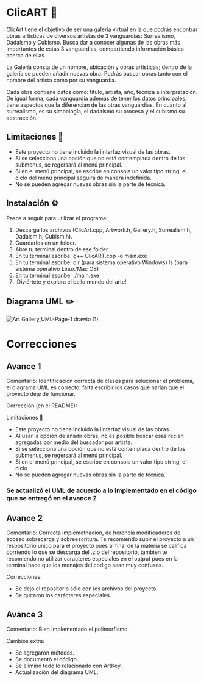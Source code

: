 # ClicART 🎨

ClicArt tiene el objetivo de ser una galería virtual en la que podrás encontrar obras artísticas de diversos artistas de 3 vanguardias: Surrealismo, Dadaísmo y Cubismo. Busca dar a conocer algunas de las obras más importantes de estas 3 vanguardias, compartiendo información básica acerca de ellas.

La Galería consta de un nombre, ubicación y obras artísticas; dentro de la galería se pueden añadir nuevas obra. Podrás buscar obras tanto con el nombre del artista como por su vanguardia.

Cada obra contiene datos como: título, artista, año, técnica e interpretación. De igual forma, cada vanguardia además de tener los datos principales, tiene aspectos que la diferencian de las otras vanguardias. En cuanto al surrealismo, es su simbología, el dadaísmo su proceso y el cubismo su abstracción. 

## Limitaciones 🧩
- Este proyecto no tiene incluido la iinterfaz visual de las obras.
- Si se selecciona una opción que no está contemplada dentro de los submenus, se regersará al menú principal.
- Si en el menú principal, se escribe en consola un valor tipo string, el ciclo del menú principal seguirá de manera indefinida.
- No se pueden agregar nuevas obras sin la parte de técnica.

## Instalación ⚙️
Pasos a seguir para utilizar el programa:

1. Descarga los archivos (ClicArt.cpp, Artwork.h, Gallery.h, Surrealism.h, Dadaism.h, Cubism.h).
2. Guardarlos en un folder.
3. Abre tu terminal dentro de ese folder.
4. En tu terminal escribe: g++ ClicART.cpp -o main.exe
5. En tu terminal escribe: dir (para sistema operativo Windows) ls (para sistema operativo Linux/Mac OS)
6. En tu terminal escribe: ./main.exe
7. ¡Diviértete y explora el bello mundo del arte!

## Diagrama UML ✏️
![Art Gallery_UML-Page-1 drawio (1)](https://github.com/Morgana119/Proyectos/assets/145613786/52b11448-87e8-4d39-8883-1b0da442adc4)

# Correcciones 

## Avance 1

Comentario: Identificación correcta de clases para solucionar el problema, el diagrama UML es correcto, falta escribir los casos que harían que el proyecto deje de funcionar.

Corrección (en el README): 

Limitaciones 🧩
- Este proyecto no tiene incluido la iinterfaz visual de las obras.
- Al usar la opción de añadir obras, no es posible buscar esas recien agregadas por medio del buscador por artista.
- Si se selecciona una opción que no está contemplada dentro de los submenus, se regersará al menú principal.
- Si en el menú principal, se escribe en consola un valor tipo string, el ciclo
- No se pueden agregar nuevas obras sin la parte de técnica.

### Se actualizó el UML de acuerdo a lo implementado en el código que se entregó en el avance 2

## Avance 2

Comentario: Correcta implemetnacion, de herencia modificadores de acceso sobrecarga y sobreescritura. Te recomiendo subir el proyecto a un respositorio unico para el proyecto pues al final de la materia se califica corriendo lo que se descarga del .zip del repositorio, tambien te recomiendo no utilizar caracteres especiales en el output pues en la terminal hace que los menajes del codigo sean muy confusos.

Correcciones: 
- Se dejo el repositorio sólo con los archivos del proyecto.
- Se quitaron los carácteres especiales.

## Avance 3 

Comentario: Bien Implementado el polimorfismo.

Cambios extra:
- Se agregaron métodos.
- Se documentó el código.
- Se eliminó todo lo relacionado con ArtKey.
- Actualización del diagrama UML.


